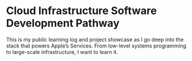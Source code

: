 # Cloud Infrastructure Software Development Pathway
This is my public learning log and project showcase as I go deep into the stack that powers Apple’s Services. From low-level systems programming to large-scale infrastructure, I want to learn it.
